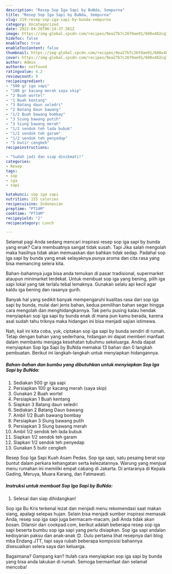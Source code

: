 ```yaml
---
description: "Resep Sop Iga Sapi by BuNda, Sempurna"
title: "Resep Sop Iga Sapi by BuNda, Sempurna"
slug: 219-resep-sop-iga-sapi-by-bunda-sempurna
category: Uncategorized
date: 2022-04-26T06:14:37.381Z
image: https://img-global.cpcdn.com/recipes/9ea27b7c26f0ae91/680x482cq70/sop-iga-sapi-by-bunda-foto-resep-utama.jpg
hideToc: false
enableToc: true
enableTocContent: false
thumbnail: https://img-global.cpcdn.com/recipes/9ea27b7c26f0ae91/680x482cq70/sop-iga-sapi-by-bunda-foto-resep-utama.jpg
cover: https://img-global.cpcdn.com/recipes/9ea27b7c26f0ae91/680x482cq70/sop-iga-sapi-by-bunda-foto-resep-utama.jpg
author: Admin
authorAv: notfound
ratingvalue: 4.2
reviewcount: 9
recipeingredient:
- "500 gr iga sapi"
- "100 gr kacang merah saya skip"
- "2 Buah wortel"
- "1 Buah kentang"
- "3 Batang daun seledri"
- "2 Batang Daun bawang"
- "1/2 Buah bawang bombay"
- "3 Siung bawang putih"
- "3 Siung bawang merah"
- "1/2 sendok teh lada bubuk"
- "1/2 sendok teh garam"
- "1/2 sendok teh penyedap"
- "5 butir cengkeh"
recipeinstructions:

- "Sudah jadi dan siap dinikmati!"
categories:
- Resep
tags:
- sop
- iga
- sapi

katakunci: sop iga sapi 
nutrition: 155 calories
recipecuisine: Indonesian
preptime: "PT14M"
cooktime: "PT34M"
recipeyield: "2"
recipecategory: Lunch

---
```



Selamat pagi Anda sedang mencari inspirasi resep sop iga sapi by bunda yang enak? Cara membuatnya sangat tidak susah. Tapi Jika salah mengolah maka hasilnya tidak akan memuaskan dan bahkan tidak sedap. Padahal sop iga sapi by bunda yang enak selayaknya punya aroma dan cita rasa yang bisa memancing selera kita.


Bahan-bahannya juga bisa anda temukan di pasar tradisional, supermarket ataupun minimarket terdekat. Untuk membuat sop iga yang bening, pilih iga sapi lokal yang tak terlalu tebal lemaknya. Gunakan selalu api kecil agar kaldu iga bening dan rasanya gurih.

Banyak hal yang sedikit banyak mempengaruhi kualitas rasa dari sop iga sapi by bunda, mulai dari jenis bahan, kedua pemilihan bahan segar hingga cara mengolah dan menghidangkannya. Tak perlu pusing kalau hendak menyiapkan sop iga sapi by bunda enak di mana pun kamu berada, karena asal sudah tahu triknya maka hidangan ini bisa menjadi sajian istimewa.


Nah, kali ini kita coba, yuk, ciptakan sop iga sapi by bunda sendiri di rumah. Tetap dengan bahan yang sederhana, hidangan ini dapat memberi manfaat dalam membantu menjaga kesehatan tubuhmu sekeluarga. Anda dapat menyiapkan Sop Iga Sapi by BuNda memakai 13 bahan dan 0 langkah pembuatan. Berikut ini langkah-langkah untuk menyiapkan hidangannya.

<!--inarticleads1-->

##### Bahan-bahan dan bumbu yang dibutuhkan untuk menyiapkan Sop Iga Sapi by BuNda:

1. Sediakan 500 gr iga sapi
1. Persiapkan 100 gr kacang merah (saya skip)
1. Gunakan 2 Buah wortel
1. Persiapkan 1 Buah kentang
1. Siapkan 3 Batang daun seledri
1. Sediakan 2 Batang Daun bawang
1. Ambil 1/2 Buah bawang bombay
1. Persiapkan 3 Siung bawang putih
1. Persiapkan 3 Siung bawang merah
1. Ambil 1/2 sendok teh lada bubuk
1. Siapkan 1/2 sendok teh garam
1. Siapkan 1/2 sendok teh penyedap
1. Gunakan 5 butir cengkeh


Resep Sop Iga Sapi Kuah Asam Pedas. Sop iga sapi, satu pesaing berat sop buntut dalam perkara kehangatan serta kelezatannya. Warung yang menjual menu rumahan ini memiliki empat cabang di Jakarta. Di antaranya di Kepala Gading, Meruya, Muara Karang, dan Fatmawati. 

<!--inarticleads2-->

##### Instruksi untuk membuat Sop Iga Sapi by BuNda:


1. Selesai dan siap dihidangkan!

Sop iga Bu Kris terkenal lezat dan menjadi menu rekomendasi saat makan siang, apalagi selepas hujan. Selain bisa menjadi sumber inspirasi memasak Anda, resep sop iga sapi juga bermacam-macam, jadi Anda tidak akan bosan. Dilansir dari cookpad.com, berikut adalah beberapa resep sop iga sapi beserta bumbu sop iga sapi yang perlu disiapkan. Sop iga sapi andalan kedoyanan paksu dan anak-anak 😊. Dulu pertama lihat resepnya dari blog mba Endang JTT, tapi saya rubah beberapa komposisi bahannya disesuaikan selera saya dan keluarga. 

Bagaimana? Gampang kan? Itulah cara menyiapkan sop iga sapi by bunda yang bisa anda lakukan di rumah. Semoga bermanfaat dan selamat mencoba!
